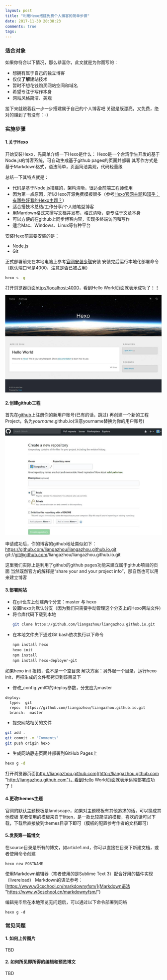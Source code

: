 ```yaml
---
layout: post
title: "利用Hexo搭建免费个人博客的简单步骤"
date: 2017-11-30 20:38:23
comments: true
tags: 
---
```


### 适合对象 ###

如果你符合以下情况，那么恭喜你，此文就是为你而写的：
+ 想拥有属于自己的独立博客
+ 仅仅**了解**建站技术
+ 暂时不想花钱购买网站空间和域名
+ 希望专注于写作本身
+ 网站风格简洁、美观

接下来就跟着我一步一步搭建属于自己的个人博客吧
关键是既漂亮，又免费，绝对的赚到了有没有：-）

<!--more-->

### 实施步骤 ###

#### 1.关于Hexo ####

开始安装Hexo，先简单介绍一下Hexo是什么：
Hexo是一个台湾学生开发的基于Node.js的博客系统，可自动生成基于github pages的页面并部署
其写作方式是基于Markdown格式，语法简单，页面简洁美观，代码轻量级

总结一下其特点就是：
+ 代码是基于Node.js搭建的，架构清晰，很适合前端工程师使用
+ 因为第一点原因，所以Hexo开源免费模板很多（参考[Hexo官网主题](https://hexo.io/themes/ "Hexo官网主题")和[知乎：有哪些好看的Hexo主题？](https://www.zhihu.com/question/24422335 "知乎：有哪些好看的Hexo主题？")）
+ 适合搭技术总结/工作分享/个人随笔型博客
+ 用Mardown格式来撰写文档并发布，格式清晰，更专注于文章本身
+ 可以方便的在github上同步博客内容，实现多终端访问和写作
+ 适合Mac、Windows、Linux等各种平台

安装Hexo前需要安装的是：
+ Node.js
+ Git

正式部署前先在本地电脑上参考[官网安装步骤](https://hexo.io/docs/ "官网安装步骤")安装
安装完后运行本地化部署命令（默认端口号是4000，注意是否已被占用）
```bash
hexo s -g
```

打开浏览器页面[http://localhost:4000](http://localhost:4000 "http://localhost:4000")，看到Hello World页面就表示成功了！！

![how_to_create_hexo_blog_002](/assets/blogImg/how_to_create_hexo_blog_002.jpg)

#### 2.创建github工程 ####

首先在[github](https://github.com/ "github")上注册你的新用户账号(已有的话，跳过)
再创建一个新的工程Project，名为*yourname*.github.io(注意yourname替换为你的用户账号)

![how_to_create_hexo_blog_001](/assets/blogImg/how_to_create_hexo_blog_001.jpg)

申请成功后，你的博客的github地址类似如下：
https://github.com/liangazhou/liangazhou.github.io.git
git://git@github.com/liangazhou/liangazhou.github.io.git

这里我们实际上是利用了github的github pages功能来建立属于github项目的页面
当然既然官方的解释是“share your and your project info”，那自然也可以用来建立博客

#### 3.部署网站 ####

+ 在git仓库上创建两个分支：master 与 hexo
+ 设置hexo为默认分支（因为我们只需要手动管理这个分支上的Hexo网站文件)
+ 将仓库代码下载到本地
  ```bash
  git clone https://github.com/liangazhou/liangazhou.github.io.git 
  ```
+ 在本地文件夹下通过Git bash依次执行以下命令
  ```bash
  npm install hexo
  hexo init
  npm install
  npm install hexo-deployer-git
  ```
如果hexo init 报错，说不是一个空目录
解决方案：另外起一个目录，运行hexo init，再把生成的文件都拷贝到该目录下
+ 修改_config.yml中的deploy参数，分支应为master
```
deploy:
  type:  git
  repo:  https://github.com/liangazhou/liangazhou.github.io.git
  branch:  master
```
+ 提交网站相关的文件
```bash
git add .
git commit -m "Comments"
git push origin hexo
```
+ 生成网站静态页面并部署到GitHub Pages上
```bash
hexo g -d
```

打开浏览器页面[http://liangazhou.github.com](http://liangazhou.github.com "http://liangazhou.github.com")，看到Hello World页面就表示远端部署成功了！

#### 4.更改themes主题 ####
官网的默认主题模板是landscape，如果对主题模板有其他追求的话，可以换成其他模板
笔者使用的模板来自于litten，是一款比较简洁的模板，喜欢的话可以下载，下载后直接放到themes目录下即可（模板的配置参考作者的文档即可）

#### 5.发表第一篇博文 ####
在source目录是所有的博文，如article1.md，你可以直接在目录下新建文档，或者使用命令创建
```
hexo new POSTNAME
```
使用Markdown编辑器（笔者使用的是Sublime Text 3）配合好用的插件实现（livereload）
Markdown的语法参考：[https://www.w3cschool.cn/markdownyfsm/](Markdown语法 "https://www.w3cschool.cn/markdownyfsm/")

编辑完毕后在本地预览无问题后，可以通过以下命令部署到网络
```
hexo g -d
```

### 常见问题 ###

#### 1. 如何上传图片 ####
TBD

#### 2. 如何所见即所得的编辑和预览博文 ###
TBD